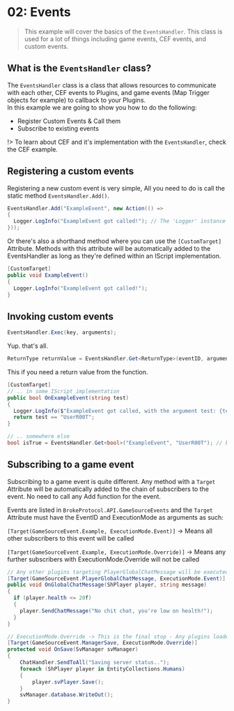 # 02: Events

> This example will cover the basics of the ``EventsHandler``. This class is used for a lot of things including game events, CEF events, and custom events.

## What is the ``EventsHandler`` class?
The ``EventsHandler`` class is a class that allows resources to communicate with each other, CEF events to Plugins, and game events (Map Trigger objects for example) to callback to your Plugins.  
In this example we are going to show you how to do the following:
- Register Custom Events & Call them
- Subscribe to existing events

!> To learn about CEF and it's implementation with the ``EventsHandler``, check the CEF example.

## Registering a custom events
Registering a new custom event is very simple, All you need to do is call the static method ``EventsHandler.Add()``.
```csharp
EventsHandler.Add("ExampleEvent", new Action(() => 
{
  Logger.LogInfo("ExampleEvent got called!"); // The 'Logger' instance is a class from BP-CoreLib. Using 'Debug.Log()' here will work just fine too.
}));
```
Or there's also a shorthand method where you can use the ``[CustomTarget]`` Attribute. Methods with this attribute will be automatically added to the EventsHandler as long as they're defined within an IScript implementation.
```csharp
[CustomTarget]
public void ExampleEvent()
{
  Logger.LogInfo("ExampleEvent got called!");
}
```

## Invoking custom events
```csharp
EventsHandler.Exec(key, arguments);
```
Yup. that's all.
```csharp
ReturnType returnValue = EventsHandler.Get<ReturnType>(eventID, arguments);
```
This if you need a return value from the function.
```csharp
[CustomTarget]
// .. in some IScript implementation
public bool OnExampleEvent(string test)
{
  Logger.LogInfo($"ExampleEvent got called, with the argument test: {test}");
  return test == "UserR00T";
}

// .. somewhere else
bool isTrue = EventsHandler.Get<bool>("ExampleEvent", "UserR00T"); // bool with the event return value
```

## Subscribing to a game event
Subscribing to a game event is quite different. Any method with a ``Target`` Attribute will be automatically added to the chain of subscribers to the event. No need to call any Add function for the event.

Events are listed in ``BrokeProtocol.API.GameSourceEvents`` and the ``Target`` Attribute must have the EventID and ExecutionMode as arguments as such:

``[Target(GameSourceEvent.Example, ExecutionMode.Event)]`` -> Means all other subscribers to this event will be called

``[Target(GameSourceEvent.Example, ExecutionMode.Override)]`` -> Means any further subscribers with ExecutionMode.Override will not be called

```csharp
// Any other plugins targeting PlayerGlobalChatMessage will be executed
[Target(GameSourceEvent.PlayerGlobalChatMessage, ExecutionMode.Event)]
public void OnGlobalChatMessage(ShPlayer player, string message)
{
  if (player.health <= 20f) 
  {
    player.SendChatMessage("No chit chat, you're low on health!");
  }
}

// ExecutionMode.Override -> This is the final stop - Any plugins loaded after (including zGameSource.dll) won't be executed
[Target(GameSourceEvent.ManagerSave, ExecutionMode.Override)]
protected void OnSave(SvManager svManager)
{
    ChatHandler.SendToAll("Saving server status..");
    foreach (ShPlayer player in EntityCollections.Humans)
    {
        player.svPlayer.Save();
    }
    svManager.database.WriteOut();
}
```
